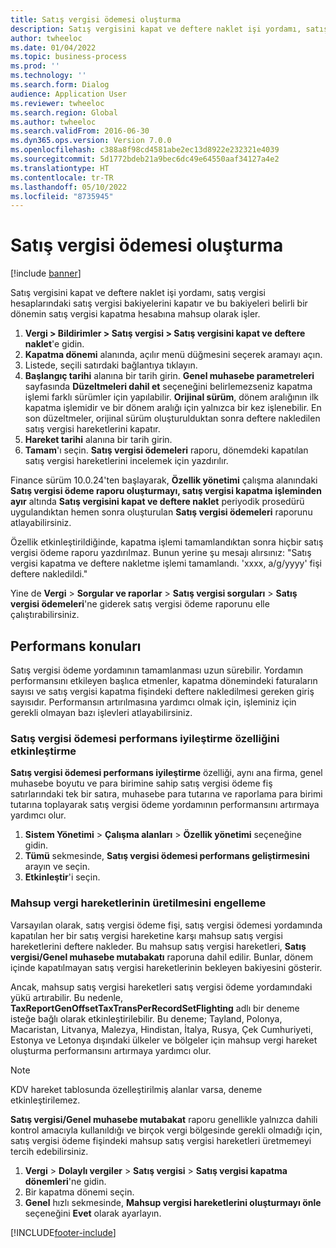 ```yaml
---
title: Satış vergisi ödemesi oluşturma
description: Satış vergisini kapat ve deftere naklet işi yordamı, satış vergisi hesaplarındaki satış vergisi bakiyelerini kapatır ve bu bakiyeleri belirli bir dönemin satış vergisi kapatma hesabına mahsup olarak işler.
author: twheeloc
ms.date: 01/04/2022
ms.topic: business-process
ms.prod: ''
ms.technology: ''
ms.search.form: Dialog
audience: Application User
ms.reviewer: twheeloc
ms.search.region: Global
ms.author: twheeloc
ms.search.validFrom: 2016-06-30
ms.dyn365.ops.version: Version 7.0.0
ms.openlocfilehash: c388a8f98cd4581abe2ec13d8922e232321e4039
ms.sourcegitcommit: 5d1772bdeb21a9bec6dc49e64550aaf34127a4e2
ms.translationtype: HT
ms.contentlocale: tr-TR
ms.lasthandoff: 05/10/2022
ms.locfileid: "8735945"
---
```

# <a name="create-a-sales-tax-payment"></a>Satış vergisi ödemesi oluşturma

[!include [banner](../../includes/banner.md)]

Satış vergisini kapat ve deftere naklet işi yordamı, satış vergisi hesaplarındaki satış vergisi bakiyelerini kapatır ve bu bakiyeleri belirli bir dönemin satış vergisi kapatma hesabına mahsup olarak işler.

1. **Vergi > Bildirimler > Satış vergisi > Satış vergisini kapat ve deftere naklet**'e gidin.
2. **Kapatma dönemi** alanında, açılır menü düğmesini seçerek aramayı açın.
3. Listede, seçili satırdaki bağlantıya tıklayın.
4. **Başlangıç tarihi** alanına bir tarih girin. **Genel muhasebe parametreleri** sayfasında **Düzeltmeleri dahil et** seçeneğini belirlemezseniz kapatma işlemi farklı sürümler için yapılabilir. **Orijinal sürüm**, dönem aralığının ilk kapatma işlemidir ve bir dönem aralığı için yalnızca bir kez işlenebilir. En son düzeltmeler, orijinal sürüm oluşturulduktan sonra deftere nakledilen satış vergisi hareketlerini kapatır.
5. **Hareket tarihi** alanına bir tarih girin.
6. **Tamam**'ı seçin. **Satış vergisi ödemeleri** raporu, dönemdeki kapatılan satış vergisi hareketlerini incelemek için yazdırılır.

Finance sürüm 10.0.24'ten başlayarak, **Özellik yönetimi** çalışma alanındaki **Satış vergisi ödeme raporu oluşturmayı, satış vergisi kapatma işleminden ayır** altında **Satış vergisini kapat ve deftere naklet** periyodik prosedürü uygulandıktan hemen sonra oluşturulan **Satış vergisi ödemeleri** raporunu atlayabilirsiniz.

Özellik etkinleştirildiğinde, kapatma işlemi tamamlandıktan sonra hiçbir satış vergisi ödeme raporu yazdırılmaz. Bunun yerine şu mesajı alırsınız: "Satış vergisi kapatma ve deftere nakletme işlemi tamamlandı. 'xxxx, a/g/yyyy' fişi deftere nakledildi."

Yine de **Vergi** > **Sorgular ve raporlar** > **Satış vergisi sorguları** > **Satış vergisi ödemeleri**'ne giderek satış vergisi ödeme raporunu elle çalıştırabilirsiniz.

## <a name="performance-consideration"></a>Performans konuları

Satış vergisi ödeme yordamının tamamlanması uzun sürebilir. Yordamın performansını etkileyen başlıca etmenler, kapatma dönemindeki faturaların sayısı ve satış vergisi kapatma fişindeki deftere nakledilmesi gereken giriş sayısıdır. Performansın artırılmasına yardımcı olmak için, işleminiz için gerekli olmayan bazı işlevleri atlayabilirsiniz.

### <a name="enable-the-sales-tax-payment-performance-improvement-feature"></a>Satış vergisi ödemesi performans iyileştirme özelliğini etkinleştirme

**Satış vergisi ödemesi performans iyileştirme** özelliği, aynı ana firma, genel muhasebe boyutu ve para birimine sahip satış vergisi ödeme fiş satırlarındaki tek bir satıra, muhasebe para tutarına ve raporlama para birimi tutarına toplayarak satış vergisi ödeme yordamının performansını artırmaya yardımcı olur.

1. **Sistem Yönetimi** \> **Çalışma alanları** \> **Özellik yönetimi** seçeneğine gidin.
2. **Tümü** sekmesinde, **Satış vergisi ödemesi performans geliştirmesini** arayın ve seçin.
3. **Etkinleştir**'i seçin.

### <a name="prevent-generation-of-offset-tax-transactions"></a>Mahsup vergi hareketlerinin üretilmesini engelleme

Varsayılan olarak, satış vergisi ödeme fişi, satış vergisi ödemesi yordamında kapatılan her bir satış vergisi hareketine karşı mahsup satış vergisi hareketlerini deftere nakleder. Bu mahsup satış vergisi hareketleri, **Satış vergisi/Genel muhasebe mutabakatı** raporuna dahil edilir. Bunlar, dönem içinde kapatılmayan satış vergisi hareketlerinin bekleyen bakiyesini gösterir.

Ancak, mahsup satış vergisi hareketleri satış vergisi ödeme yordamındaki yükü artırabilir. Bu nedenle, **TaxReportGenOffsetTaxTransPerRecordSetFlighting** adlı bir deneme isteğe bağlı olarak etkinleştirilebilir. Bu deneme; Tayland, Polonya, Macaristan, Litvanya, Malezya, Hindistan, İtalya, Rusya, Çek Cumhuriyeti, Estonya ve Letonya dışındaki ülkeler ve bölgeler için mahsup vergi hareket oluşturma performansını artırmaya yardımcı olur.

> [!NOTE]
> KDV hareket tablosunda özelleştirilmiş alanlar varsa, deneme etkinleştirilemez.

**Satış vergisi/Genel muhasebe mutabakat** raporu genellikle yalnızca dahili kontrol amacıyla kullanıldığı ve birçok vergi bölgesinde gerekli olmadığı için, satış vergisi ödeme fişindeki mahsup satış vergisi hareketleri üretmemeyi tercih edebilirsiniz.

1. **Vergi** \> **Dolaylı vergiler** \> **Satış vergisi** \> **Satış vergisi kapatma dönemleri**'ne gidin.
2. Bir kapatma dönemi seçin.
3. **Genel** hızlı sekmesinde, **Mahsup vergisi hareketlerini oluşturmayı önle** seçeneğini **Evet** olarak ayarlayın.

[!INCLUDE[footer-include](../../../includes/footer-banner.md)]
